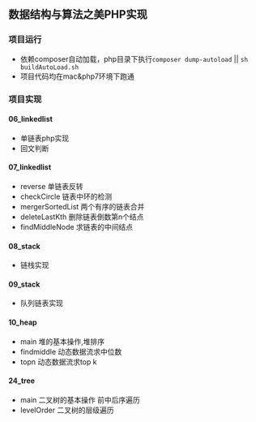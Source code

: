 ## 数据结构与算法之美PHP实现

### 项目运行
* 依赖composer自动加载，php目录下执行`composer dump-autoload` || `sh buildAutoLoad.sh`
* 项目代码均在mac&php7环境下跑通

### 项目实现
#### 06_linkedlist
* 单链表php实现
* 回文判断

#### 07_linkedlist
* reverse 单链表反转
* checkCircle 链表中环的检测
* mergerSortedList 两个有序的链表合并
* deleteLastKth 删除链表倒数第n个结点
* findMiddleNode 求链表的中间结点

#### 08_stack
* 链栈实现

#### 09_stack
* 队列链表实现
#### 10_heap
* main 堆的基本操作,堆排序
* findmiddle  动态数据流求中位数
* topn 动态数据流求top k
#### 24_tree
* main 二叉树的基本操作 前中后序遍历
* levelOrder 二叉树的层级遍历
